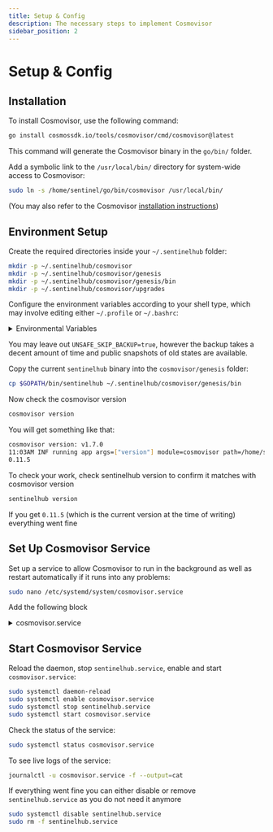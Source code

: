 ```yaml
---
title: Setup & Config
description: The necessary steps to implement Cosmovisor
sidebar_position: 2
---
```


# Setup & Config

## Installation

To install Cosmovisor, use the following command:

```bash
go install cosmossdk.io/tools/cosmovisor/cmd/cosmovisor@latest
```

This command will generate the Cosmovisor binary in the `go/bin/` folder.

Add a symbolic link to the `/usr/local/bin/` directory for system-wide access to Cosmovisor:

```bash
sudo ln -s /home/sentinel/go/bin/cosmovisor /usr/local/bin/
```

(You may also refer to the Cosmovisor [installation instructions](https://github.com/cosmos/cosmos-sdk/tree/main/tools/cosmovisor#installation))

## Environment Setup

Create the required directories inside your `~/.sentinelhub` folder:

```bash
mkdir -p ~/.sentinelhub/cosmovisor
mkdir -p ~/.sentinelhub/cosmovisor/genesis
mkdir -p ~/.sentinelhub/cosmovisor/genesis/bin
mkdir -p ~/.sentinelhub/cosmovisor/upgrades
```

Configure the environment variables according to your shell type, which may involve editing either `~/.profile` or `~/.bashrc`:

<details>
<summary>Environmental Variables</summary>
<p>

```bash
echo "# Cosmovisor Environmental Variables" >> ~/.bashrc
echo "export DAEMON_NAME=sentinelhub" >> ~/.bashrc
echo "export DAEMON_HOME=$HOME/.sentinelhub" >> ~/.bashrc
echo "export DAEMON_ALLOW_DOWNLOAD_BINARIES=false" >> ~/.bashrc
echo "export DAEMON_LOG_BUFFER_SIZE=512" >> ~/.bashrc
echo "export DAEMON_RESTART_AFTER_UPGRADE=true" >> ~/.bashrc
echo "export UNSAFE_SKIP_BACKUP=true" >> ~/.bashrc

source ~/.bashrc
```

</p>
</details>

You may leave out `UNSAFE_SKIP_BACKUP=true`, however the backup takes a decent amount of time and public snapshots of old states are available.

Copy the current `sentinelhub` binary into the `cosmovisor/genesis` folder:

```bash
cp $GOPATH/bin/sentinelhub ~/.sentinelhub/cosmovisor/genesis/bin
```

Now check the cosmovisor version

```bash
cosmovisor version
```

You will get something like that:

```bash
cosmovisor version: v1.7.0
11:03AM INF running app args=["version"] module=cosmovisor path=/home/sentinel/.sentinelhub/cosmovisor/genesis/bin/sentinelhub
0.11.5
```

To check your work, check sentinelhub version to confirm it matches with cosmovisor version

```bash
sentinelhub version
```

If you get `0.11.5` (which is the current version at the time of writing) everything went fine

## Set Up Cosmovisor Service

Set up a service to allow Cosmovisor to run in the background as well as restart automatically if it runs into any problems:

```bash
sudo nano /etc/systemd/system/cosmovisor.service
```

Add the following block

<details>
<summary>cosmovisor.service</summary>
<p>

```bash title="/etc/systemd/system/cosmovisor.service"
[Unit]
Description=Cosmovisor Daemon
After=network-online.target

[Service]
Environment="DAEMON_NAME=sentinelhub"
Environment="DAEMON_HOME=/home/your-user/.sentinelhub"
Environment="DAEMON_RESTART_AFTER_UPGRADE=true"
Environment="DAEMON_ALLOW_DOWNLOAD_BINARIES=false"
Environment="DAEMON_LOG_BUFFER_SIZE=512"
Environment="UNSAFE_SKIP_BACKUP=true"
User=your-user
ExecStart=cosmovisor run start
Restart=always
RestartSec=3
LimitNOFILE=infinity
LimitNPROC=infinity

[Install]
WantedBy=multi-user.target
```

</p>
</details>

## Start Cosmovisor Service

Reload the daemon, stop `sentinelhub.service`, enable and start `cosmovisor.service`:

```bash
sudo systemctl daemon-reload
sudo systemctl enable cosmovisor.service
sudo systemctl stop sentinelhub.service
sudo systemctl start cosmovisor.service
```

Check the status of the service:

```bash
sudo systemctl status cosmovisor.service
```

To see live logs of the service:

```bash
journalctl -u cosmovisor.service -f --output=cat
```

If everything went fine you can either disable or remove `sentinelhub.service` as you do not need it anymore

```bash
sudo systemctl disable sentinelhub.service
sudo rm -f sentinelhub.service
```